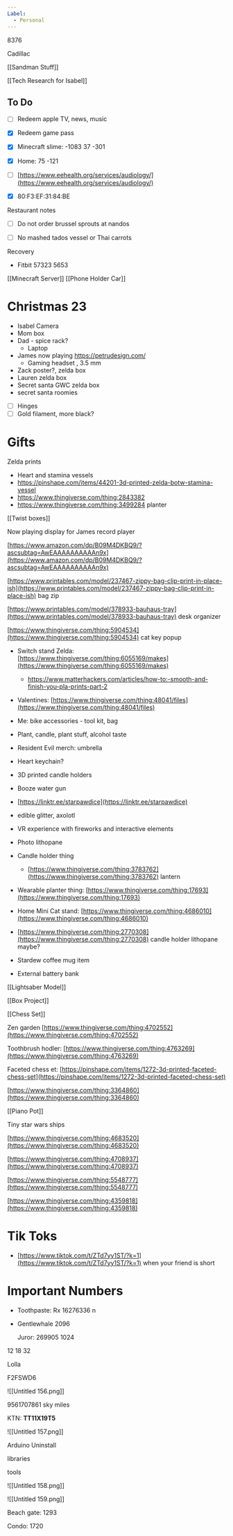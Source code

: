 ```yaml
---
Label:
  - Personal
---
```



8376

Cadillac

[[Sandman Stuff]]

[[Tech Research for Isabel]]

## To Do

- [ ] Redeem apple TV, news, music
- [x] Redeem game pass
- [x] Minecraft slime: -1083 37 -301
- [x] Home: 75 -121
- [ ] [https://www.eehealth.org/services/audiology/](https://www.eehealth.org/services/audiology/)
- [x] 80:F3:EF:31:84:BE

  

Restaurant notes
- [ ] Do not order brussel sprouts at nandos
- [ ] No mashed tados vessel or Thai carrots

  

Recovery
- Fitbit 57323
5653

[[Minecraft Server]]
[[Phone Holder Car]]

  


# Christmas 23
- Isabel Camera
- Mom box
- Dad - spice rack?  
	- Laptop 
- James now playing https://petrudesign.com/
	- Gaming headset , 3.5 mm
- Zack poster?, zelda box
- Lauren zelda box
- Secret santa GWC zelda box
- secret santa roomies
- [ ] Hinges
- [ ] Gold filament, more black?
# Gifts

Zelda prints
- Heart and stamina vessels
- https://pinshape.com/items/44201-3d-printed-zelda-botw-stamina-vessel
- https://www.thingiverse.com/thing:2843382
- https://www.thingiverse.com/thing:3499284 planter

[[Twist boxes]]

Now playing display for James record player

[https://www.amazon.com/dp/B09M4DKBQ9/?ascsubtag=AwEAAAAAAAAAAn9x](https://www.amazon.com/dp/B09M4DKBQ9/?ascsubtag=AwEAAAAAAAAAAn9x)

[https://www.printables.com/model/237467-zippy-bag-clip-print-in-place-ish](https://www.printables.com/model/237467-zippy-bag-clip-print-in-place-ish) bag zip

[https://www.printables.com/model/378933-bauhaus-tray](https://www.printables.com/model/378933-bauhaus-tray) desk organizer

[https://www.thingiverse.com/thing:5904534](https://www.thingiverse.com/thing:5904534) cat key popup

- Switch stand Zelda: [https://www.thingiverse.com/thing:6055169/makes](https://www.thingiverse.com/thing:6055169/makes)
    - https://www.matterhackers.com/articles/how-to:-smooth-and-finish-you-pla-prints-part-2
- Valentines: [https://www.thingiverse.com/thing:48041/files](https://www.thingiverse.com/thing:48041/files)
- Me: bike accessories - tool kit, bag
- Plant, candle, plant stuff, alcohol taste
- Resident Evil merch: umbrella
- Heart keychain?
- 3D printed candle holders
- Booze water gun
- [https://linktr.ee/starpawdice](https://linktr.ee/starpawdice)
- edible glitter, axolotl
- VR experience with fireworks and interactive elements
- Photo lithopane
- Candle holder thing
    - [https://www.thingiverse.com/thing:3783762](https://www.thingiverse.com/thing:3783762) lantern
    
- Wearable planter thing: [https://www.thingiverse.com/thing:17693](https://www.thingiverse.com/thing:17693)
- Home Mini Cat stand: [https://www.thingiverse.com/thing:4686010](https://www.thingiverse.com/thing:4686010)
- [https://www.thingiverse.com/thing:2770308](https://www.thingiverse.com/thing:2770308) candle holder lithopane maybe?
- Stardew coffee mug item
- External battery bank

[[Lightsaber Model]]

[[Box Project]]

[[Chess Set]]

Zen garden [https://www.thingiverse.com/thing:4702552](https://www.thingiverse.com/thing:4702552)

Toothbrush hodler: [https://www.thingiverse.com/thing:4763269](https://www.thingiverse.com/thing:4763269)

Faceted chess et: [https://pinshape.com/items/1272-3d-printed-faceted-chess-set](https://pinshape.com/items/1272-3d-printed-faceted-chess-set)

[https://www.thingiverse.com/thing:3364860](https://www.thingiverse.com/thing:3364860)

[[Piano Pot]]

  

Tiny star wars ships

[https://www.thingiverse.com/thing:4683520](https://www.thingiverse.com/thing:4683520)

[https://www.thingiverse.com/thing:4708937](https://www.thingiverse.com/thing:4708937)

[https://www.thingiverse.com/thing:5548777](https://www.thingiverse.com/thing:5548777)

[https://www.thingiverse.com/thing:4359818](https://www.thingiverse.com/thing:4359818)

# Tik Toks

- [https://www.tiktok.com/t/ZTd7yy1ST/?k=1](https://www.tiktok.com/t/ZTd7yy1ST/?k=1) when your friend is short

  
# Important Numbers

- Toothpaste: Rx 16276336 n
- Gentlewhale 2096

  Juror: 269905
1024

12 18 32

Lolla

F2FSWD6

![[Untitled 156.png]]

9561707861 sky miles

KTN: **TT11X19T5**

  

  

![[Untitled 157.png]]

  

Arduino Uninstall

libraries

tools

  

![[Untitled 158.png]]

![[Untitled 159.png]]

  

Beach gate: 1293

Condo: 1720